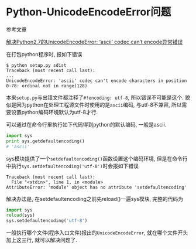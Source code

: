 # Python-UnicodeEncodeError问题


参考文章

[解决Python2.7的UnicodeEncodeError: ‘ascii’ codec can’t encode异常错误](http://wangye.org/blog/archives/629/)

在打包python程序时, 报如下错误

```
$ python setup.py sdist
Traceback (most recent call last):
...
UnicodeEncodeError: 'ascii' codec can't encode characters in position 0-78: ordinal not in range(128)
```

本来`setup.py`与出错文件都注释了`#!encoding: utf-8`, 所以错误不可能是这个. 貌似是因为python在处理工程源文件时使用的是`ascii`编码, 与utf-8不兼容, 所以需要设置python编码环境默认为utf-8才行.

可以通过在命令行里执行如下代码得到python的默认编码, 一般是ascii.

```python
import sys
print sys.getdefaultencoding()
# 'ascii'
```

sys模块提供了一个`setdefaultencoding()`函数设置这个编码环境, 但是在命令行中执行`sys.setdefaultencoding('utf-8')`时会报如下错误

```
Traceback (most recent call last):
  File "<stdin>", line 1, in <module>
AttributeError: 'module' object has no attribute 'setdefaultencoding'
```

解决办法是, 在setdefaultencoding之前先reload()一遍sys模块, 完整的代码为

```python
import sys
reload(sys)
sys.setdefaultencoding('utf-8')
```

一般执行哪个文件(程序入口文件)报出的`UnicodeEncodeError`, 就在哪个文件开头加上这三行, 就可以解决问题了.
